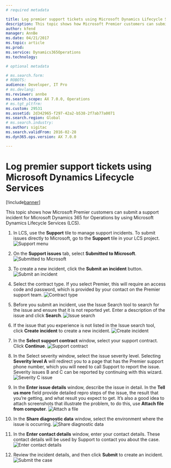 ```yaml
---
# required metadata

title: Log premier support tickets using Microsoft Dynamics Lifecycle Services
description: This topic shows how Microsoft Premier customers can submit a support incident for Microsoft Dynamics 365 for Operations by using Microsoft Dynamics Lifecycle Services (LCS).
author: kfend
manager: AnnBe
ms.date: 04/21/2017
ms.topic: article
ms.prod: 
ms.service: Dynamics365Operations
ms.technology: 

# optional metadata

# ms.search.form: 
# ROBOTS: 
audience: Developer, IT Pro
# ms.devlang: 
ms.reviewer: annbe
ms.search.scope: AX 7.0.0, Operations
# ms.tgt_pltfrm: 
ms.custom: 29531
ms.assetid: 2d342965-f297-42a2-b538-2f7ab77a0071
ms.search.region: Global
# ms.search.industry: 
ms.author: sigitac
ms.search.validFrom: 2016-02-28
ms.dyn365.ops.version: AX 7.0.0

---
```


# Log premier support tickets using Microsoft Dynamics Lifecycle Services

[!include[banner](../includes/banner.md)]


This topic shows how Microsoft Premier customers can submit a support incident for Microsoft Dynamics 365 for Operations by using Microsoft Dynamics Lifecycle Services (LCS).

1.  In LCS, use the **Support** tile to manage support incidents. To submit issues directly to Microsoft, go to the **Support** tile in your LCS project.
![Support menu](media/support1.png)

2. On the **Support issues** tab, select **Submitted to Microsoft**.
![Submitted to Microsoft](media/submitted-microsoft.png)

3. To create a new incident, click the **Submit an incident** button.
![Submit an incident](media/submit-incident.png)

4. Select the contract type. If you select Premier, this will require an access code and password, which is provided by your contact on the Premier support team.
![Contract type](media/premier.png)

5. Before you submit an incident, use the Issue Search tool to search for the issue and ensure that it is not reported yet. Enter a description of the issue and click **Search**.
![Issue search](media/search-issue.png)

6. If the issue that you experience is not listed in the Issue search tool, click **Create incident** to create a new incident.
![Create incident](media/create-button.png)

7. In the **Select support contract** window, select your support contract. Click **Continue**.
![Support contract](media/continue.png)

8. In the Select severity window, select the issue severity level. Selecting **Severity level A** will redirect you to a page that has the Premier support phone number, which you will need to call Support to report the issue. Severity issues B and C can be reported by continuing with this wizard.
![Severity C issue](media/sev-c.png)

9. In the **Enter issue details** window, describe the issue in detail. In the **Tell us more** field provide detailed repro steps of the issue, the result that you’re getting, and what result you expect to get. It’s also a good idea to attach screenshots that illustrate the problem, to do this, use **Attach file from computer**.
![Attach a file](media/attach-picture.png)

10. In the **Share diagnostic data** window, select the environment where the issue is occurring. 
![Share diagnostic data](media/share-diag.png)

11. In the **Enter contact details** window, enter your contact details. These contact details will be used by Support to contact you about the case.
![Enter contact details](media/enter-contact.png)

12.	Review the incident details, and then click **Submit** to create an incident. 
![Submit the case](media/submit-button.png)



